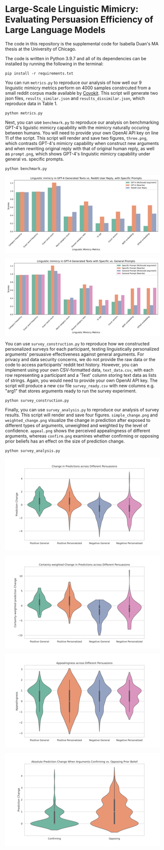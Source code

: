 # Large-Scale Linguistic Mimicry: Evaluating Persuasion Efficiency of Large Language Models

The code in this repository is the supplemental code for Isabella Duan's MA thesis at the University of Chicago.

The code is written in Python 3.9.7 and all of its dependencies can be installed by running the following in the terminal:

```
pip install -r requirements.txt
```

You can run `metrics.py` to reproduce our analysis of how well our 9 linguistic mimicry metrics perform on 4000 samples constrcuted from a small reddit corpus made available by [Covokit](https://convokit.cornell.edu/documentation/reddit-small.html#usage). This script will generate two json files,  `results_similar.json` and  `results_dissimilar.json`, which reproduce data in Table 1. 

```
python metrics.py
```
Next, you can use `benchmark.py` to reproduce our analysis on benchmarking GPT-4's liguistic mimicry capability with the mimicry naturally occuring between humans. You will need to provide your own OpenAI API key on line 11 of the script. This script will render and save two figures, `three.png`, which contrasts GPT-4's mimicry capability when construct new arguments and when rewriting original reply with that of original human reply, as well as `prompt.png`, which shows GPT-4's linguistic mimicry capability under general vs. specific prompts.

```
python benchmark.py
```

![Linguistic mimicry in GPT-4 Generated Texts vs. Reddit User Reply, with Specific Prompts](https://github.com/isaduan/llm-persuasion/blob/main/three.png)

![Linguistic mimicry in GPT-4 Generated Texts with Specific vs. General Prompts](https://github.com/isaduan/llm-persuasion/blob/main/prompt.png)

You can use `survey_construction.py` to reproduce how we constructed personalized surveys for each participant, testing linguistically personalized arguments' persuasive effectiveness against general arguments. For privacy and data security concerns, we do not provide the raw data or the code to access participants' reddit text history. However, you can implement using your own CSV-formatted data, `text_data.csv`, with each row representing a participant and a 'Text' column storing text data as lists of strings. Again, you would need to provide your own OpenAI API key. The script will produce a new csv file `survey_ready.csv` with new columns e.g. "arg1" that stores arguments ready to run the survey experiment.

```
python survey_construction.py
```

Finally, you can use `survey_analysis.py` to reproduce our analysis of survey results. This script will render and save four figures. `simple_change.png` and `weighted_change.png` visualize the change in prediction after exposed to different types of arguments, unweighted and weighted by the level of confidence. `appeal.png` shows the perceived appealingness of different arguments, whereas `confirm.png` examines whether confirming or opposing prior beliefs has an effect on the size of prediction change. 

```
python survey_analysis.py
```
![Change in Predictions across Different Persuasions](https://github.com/isaduan/llm-persuasion/blob/main/simple_change.png)

![Certainty-weighted Change in Predictions across Different Persuasions](https://github.com/isaduan/llm-persuasion/blob/main/weighted_change.png)

![Appealingness across Different Persuasions](https://github.com/isaduan/llm-persuasion/blob/main/appeal.png)

![Absolute Prediction Change When Arguments Confirming vs. Opposing Prior Belief](https://github.com/isaduan/llm-persuasion/blob/main/confirm.png)
